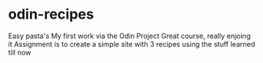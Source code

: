 # odin-recipes
Easy pasta's
My first work via the Odin Project
Great course, really enjoing it
Assignment is to create a simple site with 3 recipes using the stuff learned till now